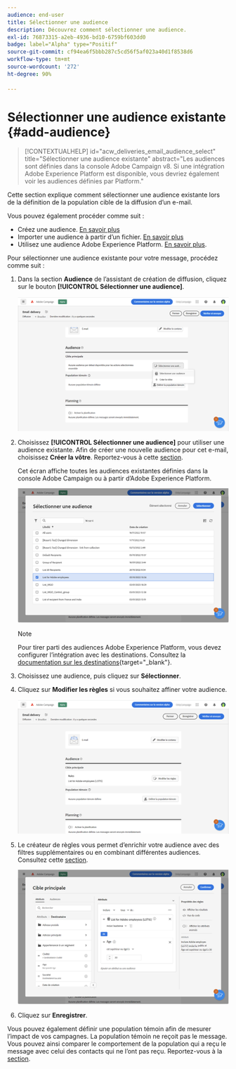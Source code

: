 ```yaml
---
audience: end-user
title: Sélectionner une audience
description: Découvrez comment sélectionner une audience.
exl-id: 76873315-a2eb-4936-bd10-6759bf603dd0
badge: label="Alpha" type="Positif"
source-git-commit: cf94ea6f5bbb287c5cd56f5af023a40d1f8538d6
workflow-type: tm+mt
source-wordcount: '272'
ht-degree: 90%

---
```



# Sélectionner une audience existante {#add-audience}

>[!CONTEXTUALHELP]
>id="acw_deliveries_email_audience_select"
>title="Sélectionner une audience existante"
>abstract="Les audiences sont définies dans la console Adobe Campaign v8. Si une intégration Adobe Experience Platform est disponible, vous devriez également voir les audiences définies par Platform."

Cette section explique comment sélectionner une audience existante lors de la définition de la population cible de la diffusion d’un e-mail.

Vous pouvez également procéder comme suit :

* Créez une audience. [En savoir plus](segment-builder.md)
* Importer une audience à partir d’un fichier. [En savoir plus](import-audience.md)
* Utilisez une audience Adobe Experience Platform. [En savoir plus](aep-audience.md).


Pour sélectionner une audience existante pour votre message, procédez comme suit :

1. Dans la section **Audience** de l’assistant de création de diffusion, cliquez sur le bouton **[!UICONTROL Sélectionner une audience]**.

   ![](assets/create-audience.png)

1. Choisissez **[!UICONTROL Sélectionner une audience]** pour utiliser une audience existante. Afin de créer une nouvelle audience pour cet e-mail, choisissez **Créer la vôtre**. Reportez-vous à cette [section](segment-builder.md).

   Cet écran affiche toutes les audiences existantes définies dans la console Adobe Campaign ou à partir d’Adobe Experience Platform.

   ![](assets/create-audience2.png)

   >[!NOTE]
   >
   >Pour tirer parti des audiences Adobe Experience Platform, vous devez configurer l’intégration avec les destinations. Consultez la [documentation sur les destinations](https://experienceleague.adobe.com/docs/experience-platform/destinations/home.html?lang=fr){target="_blank"}.

1. Choisissez une audience, puis cliquez sur **Sélectionner**.

1. Cliquez sur **Modifier les règles** si vous souhaitez affiner votre audience.

   ![](assets/create-audience3.png)

1. Le créateur de règles vous permet d’enrichir votre audience avec des filtres supplémentaires ou en combinant différentes audiences. Consultez cette [section](segment-builder.md).

   ![](assets/create-audience4.png)

1. Cliquez sur **Enregistrer**.

Vous pouvez également définir une population témoin afin de mesurer l’impact de vos campagnes. La population témoin ne reçoit pas le message. Vous pouvez ainsi comparer le comportement de la population qui a reçu le message avec celui des contacts qui ne l’ont pas reçu. Reportez-vous à la [section](control-group.md).